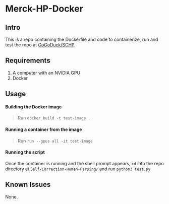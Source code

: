 # Merck-HP-Docker

## Intro

This is a repo containing the Dockerfile and code to containerize, run and test the repo at [GoGoDuck/SCHP](https://github.com/PeikeLi/Self-Correction-Human-Parsing).

## Requirements

1. A computer with an NVIDIA GPU
2. Docker

## Usage

#### Building the Docker image

> Run `docker build -t test-image .`

#### Running a container from the image

> Run `run --gpus all -it test-image`

#### Running the script

Once the container is running and the shell prompt appears, `cd` into the repo directory at `Self-Correction-Human-Parsing/` and run `python3 test.py`

## Known Issues

None.
